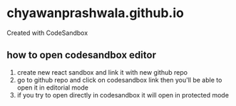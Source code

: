 # chyawanprashwala.github.io
Created with CodeSandbox

## how to open codesandbox editor
1. create new react sandbox and link it with new github repo
1. go to github repo and click on codesandbox link then you'll be able to open it in editorial mode
1. if you try to open directly in codesandbox it will open in protected mode   
